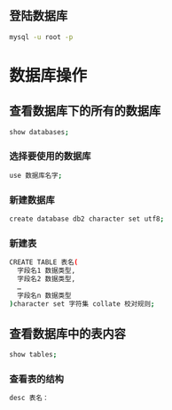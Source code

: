 ## 登陆数据库

```bash
mysql -u root -p 
```

# 数据库操作

## 查看数据库下的所有的数据库

```bash
show databases;
```

### 选择要使用的数据库

```bash
use 数据库名字;
```

### 新建数据库

```bash
create database db2 character set utf8;
```

### 新建表

```bash
CREATE TABLE 表名(
  字段名1 数据类型,
  字段名2 数据类型,
  …
  字段名n 数据类型
)character set 字符集 collate 校对规则;
```

## 查看数据库中的表内容

```bash
show tables;
```

### 查看表的结构

```bash
desc 表名：
```

